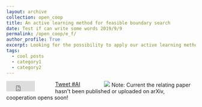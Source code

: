 ```yaml
---
layout: archive
collection: open_coop
title: An active learning method for feasible boundary search
date: Test if can write some words 2019/9/9
permalink: /open_coop/e_f/
author_profile: True
excerpt: Looking for the possibility to apply our active learning method of feasible boundary search for new areas. **[To be opened](/open_coop/e_f/)**
tags:
  - cool posts
  - category1
  - category2
---
```


<div style="width:400px;">
    <div style="float: left; width: 130px"> 
        <iframe src="https://www.facebook.com/plugins/share_button.php?href=https%3A%2F%2Ftsingqaq.github.io%2Fopen_coop%2Fe_f%2F&layout=button_count&size=large&width=76&height=28&appId" width="76" height="28" style="border:none;overflow:hidden" scrolling="no" frameborder="0" allowTransparency="true" allow="encrypted-media"></iframe>  
    </div>
    <div style="float: left; width: 130px"> 
<a href="https://twitter.com/intent/tweet?button_hashtag=AI&ref_src=twsrc%5Etfw" class="twitter-hashtag-button" data-size="large" data-text="Active Feasible Region Detection" data-url="https://tsingqaq.github.io/open_coop/e_f/" data-show-count="false">Tweet #AI</a><script async src="https://platform.twitter.com/widgets.js" charset="utf-8"></script>
    </div>
</div>

<!--
<iframe src="https://www.facebook.com/plugins/share_button.php?href=https%3A%2F%2Ftsingqaq.github.io%2Fopen_coop%2Fe_f%2F&layout=button_count&size=large&width=76&height=28&appId" width="76" height="28" style="border:none;overflow:hidden" scrolling="no" frameborder="0" allowTransparency="true" allow="encrypted-media"></iframe>  
<a href="https://twitter.com/intent/tweet?button_hashtag=AI&ref_src=twsrc%5Etfw" class="twitter-hashtag-button" data-size="large" data-text="Active Feasible Region Detection" data-url="https://tsingqaq.github.io/open_coop/e_f/" data-show-count="false">Tweet #AI</a><script async src="https://platform.twitter.com/widgets.js" charset="utf-8"></script>
-->

![](https://github.com/TsingQAQ/TsingQAQ.github.io/blob/master/_open_coop/figures/e_f/T0.05_DOE_25_Se250.png?raw=true)
Note: Current the relating paper hasn't been published or uploaded on arXiv, cooperation opens soon!

